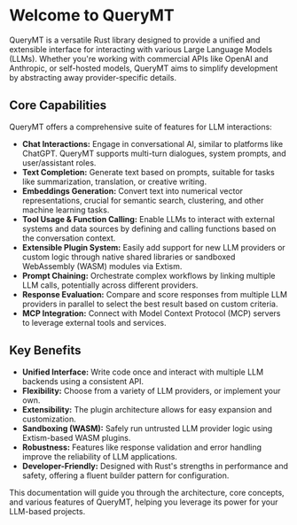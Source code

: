 # Welcome to QueryMT

QueryMT is a versatile Rust library designed to provide a unified and extensible interface for interacting with various Large Language Models (LLMs). Whether you're working with commercial APIs like OpenAI and Anthropic, or self-hosted models, QueryMT aims to simplify development by abstracting away provider-specific details.

## Core Capabilities

QueryMT offers a comprehensive suite of features for LLM interactions:

*   **Chat Interactions:** Engage in conversational AI, similar to platforms like ChatGPT. QueryMT supports multi-turn dialogues, system prompts, and user/assistant roles.
*   **Text Completion:** Generate text based on prompts, suitable for tasks like summarization, translation, or creative writing.
*   **Embeddings Generation:** Convert text into numerical vector representations, crucial for semantic search, clustering, and other machine learning tasks.
*   **Tool Usage & Function Calling:** Enable LLMs to interact with external systems and data sources by defining and calling functions based on the conversation context.
*   **Extensible Plugin System:** Easily add support for new LLM providers or custom logic through native shared libraries or sandboxed WebAssembly (WASM) modules via Extism.
*   **Prompt Chaining:** Orchestrate complex workflows by linking multiple LLM calls, potentially across different providers.
*   **Response Evaluation:** Compare and score responses from multiple LLM providers in parallel to select the best result based on custom criteria.
*   **MCP Integration:** Connect with Model Context Protocol (MCP) servers to leverage external tools and services.

## Key Benefits

*   **Unified Interface:** Write code once and interact with multiple LLM backends using a consistent API.
*   **Flexibility:** Choose from a variety of LLM providers, or implement your own.
*   **Extensibility:** The plugin architecture allows for easy expansion and customization.
*   **Sandboxing (WASM):** Safely run untrusted LLM provider logic using Extism-based WASM plugins.
*   **Robustness:** Features like response validation and error handling improve the reliability of LLM applications.
*   **Developer-Friendly:** Designed with Rust's strengths in performance and safety, offering a fluent builder pattern for configuration.

This documentation will guide you through the architecture, core concepts, and various features of QueryMT, helping you leverage its power for your LLM-based projects.
